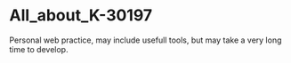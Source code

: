 # All_about_K-30197
Personal web practice, may include usefull tools, but may take a very long time to develop.
